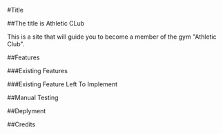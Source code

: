 #Title

##The title is Athletic CLub

This is a site that will guide you to become a member of the gym "Athletic Club".

##Features



###Existing Features



###Existing Feature Left To Implement



##Manual Testing



##Deplyment



##Credits